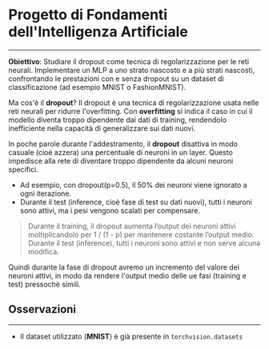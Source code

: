 # Progetto di Fondamenti dell'Intelligenza Artificiale
---

**Obiettivo**: Studiare il dropout come tecnica di regolarizzazione per le reti neurali. Implementare un MLP a uno strato nascosto e a più strati nascosti, confrontando le prestazioni con e senza dropout su un dataset di classificazione (ad esempio MNIST o FashionMNIST).

Ma cos'è il **dropout**? 
Il dropout è una tecnica di regolarizzazione usata nelle reti neurali per ridurre l'overfitting. Con **overfitting** si indica il caso in cui il modello diventa troppo dipendente dai dati di training, rendendolo inefficiente nella capacità di generalizzare sui dati nuovi.

In poche parole durante l'addestramento, il **dropout** disattiva in modo casuale (cioè azzera) una percentuale di neuroni in un layer. Questo impedisce alla rete di diventare troppo dipendente da alcuni neuroni specifici.

- Ad esempio, con dropout(p=0.5), il 50% dei neuroni viene ignorato a ogni iterazione.
- Durante il test (inference, cioè fase di test su dati nuovi), tutti i neuroni sono attivi, ma i pesi vengono scalati per compensare.

>Durante il training, il dropout aumenta l’output dei neuroni attivi moltiplicandolo per 1 / (1 - p) per mantenere costante l’output medio.
Durante il test (inference), tutti i neuroni sono attivi e non serve alcuna modifica.

Quindi durante la fase di dropout avremo un incremento del valore dei neuroni attivi, in modo da rendere l'output medio delle ue fasi (training e test) pressochè simili.

## Osservazioni
---
- Il dataset utilizzato (**MNIST**) è già presente in <code>torchvision.datasets</code>